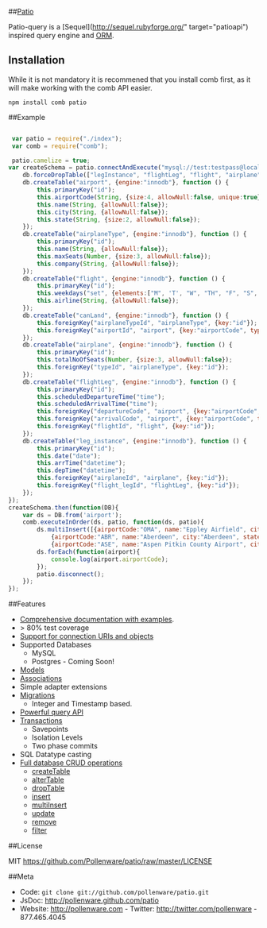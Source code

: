 ##[Patio](http://pollenware.github.com/patio/index.html)
           
Patio-query is a [Sequel](http://sequel.rubyforge.org/" target="patioapi") inspired query engine and [ORM](http://en.wikipedia.org/wiki/Object-relational_mapping).

## Installation
While it is not mandatory it is recommened that you install comb first, as it will make working with the comb API easier.

    npm install comb patio


##Example

```javascript

 var patio = require("./index");
 var comb = require("comb");

 patio.camelize = true;
var createSchema = patio.connectAndExecute("mysql://test:testpass@localhost:3306/airports", function (db) {
    db.forceDropTable(["legInstance", "flightLeg", "flight", "airplane", "canLand", "airplaneType", "airport"]);
    db.createTable("airport", {engine:"innodb"}, function () {
        this.primaryKey("id");
        this.airportCode(String, {size:4, allowNull:false, unique:true});
        this.name(String, {allowNull:false});
        this.city(String, {allowNull:false});
        this.state(String, {size:2, allowNull:false});
    });
    db.createTable("airplaneType", {engine:"innodb"}, function () {
        this.primaryKey("id");
        this.name(String, {allowNull:false});
        this.maxSeats(Number, {size:3, allowNull:false});
        this.company(String, {allowNull:false});
    });
    db.createTable("flight", {engine:"innodb"}, function () {
        this.primaryKey("id");
        this.weekdays("set", {elements:["M", 'T', "W", "TH", "F", "S", "SU"], allowNull:false});
        this.airline(String, {allowNull:false});
    });
    db.createTable("canLand", {engine:"innodb"}, function () {
        this.foreignKey("airplaneTypeId", "airplaneType", {key:"id"});
        this.foreignKey("airportId", "airport", {key:"airportCode", type : String, size : 4});
    });
    db.createTable("airplane", {engine:"innodb"}, function () {
        this.primaryKey("id");
        this.totalNoOfSeats(Number, {size:3, allowNull:false});
        this.foreignKey("typeId", "airplaneType", {key:"id"});
    });
    db.createTable("flightLeg", {engine:"innodb"}, function () {
        this.primaryKey("id");
        this.scheduledDepartureTime("time");
        this.scheduledArrivalTime("time");
        this.foreignKey("departureCode", "airport", {key:"airportCode", type : String, size : 4});
        this.foreignKey("arrivalCode", "airport", {key:"airportCode", type : String, size : 4});
        this.foreignKey("flightId", "flight", {key:"id"});
    });
    db.createTable("leg_instance", {engine:"innodb"}, function () {
        this.primaryKey("id");
        this.date("date");
        this.arrTime("datetime");
        this.depTime("datetime");
        this.foreignKey("airplaneId", "airplane", {key:"id"});
        this.foreignKey("flight_legId", "flightLeg", {key:"id"});
    });
});
createSchema.then(function(DB){
    var ds = DB.from('airport');
    comb.executeInOrder(ds, patio, function(ds, patio){
        ds.multiInsert([{airportCode:"OMA", name:"Eppley Airfield", city:"Omaha", state:"NE"},
            {airportCode:"ABR", name:"Aberdeen", city:"Aberdeen", state:"SD"},
            {airportCode:"ASE", name:"Aspen Pitkin County Airport", city:"Aspen", state:"CO"}]);
        ds.forEach(function(airport){
            console.log(airport.airportCode);
        });
        patio.disconnect();
    });
});
```
        
##Features
* [Comprehensive documentation with examples](http://pollenware.github.com/patio/index.html).
* &gt; 80% test coverage
* [Support for connection URIs and objects](http://pollenware.github.com/patio/connecting.html)
* Supported Databases
   * MySQL
   * Postgres - Coming Soon!
* [Models](http://pollenware.github.com/patio/models.html)
* [Associations](http://pollenware.github.com/patio/associtaions.html)
* Simple adapter extensions
* [Migrations](http://pollenware.github.com/patio/migrations.html)
  * Integer and Timestamp based.
* [Powerful query API](http://pollenware.github.com/patio/querying.html)
* [Transactions](http://pollenware.github.com/patio/api/symbols/patio.Database.html#transaction)
   * Savepoints
   * Isolation Levels
   * Two phase commits
* SQL Datatype casting
* [Full database CRUD operations](http://pollenware.github.com/patio/DDL.html)
   * [createTable](http://pollenware.github.com/patio/api/symbols/patio.Database.html#createTable)
   * [alterTable](http://pollenware.github.com/patio/api/symbols/patio.Database.html#alterTable)
   * [dropTable](http://pollenware.github.com/patio/api/symbols/patio.Database.html#dropTable)
   * [insert](http://pollenware.github.com/patio/api/symbols/patio.Dataset.html#insert)
   * [multiInsert](http://pollenware.github.com/patio/api/symbols/patio.Dataset.html#multiInsert)
   * [update](http://pollenware.github.com/patio/api/symbols/patio.Dataset.html#update)
   * [remove](http://pollenware.github.com/patio/api/symbols/patio.Dataset.html#remove)
   * [filter](http://pollenware.github.com/patio/api/symbols/patio.Dataset.html#filter)

##License

MIT <https://github.com/Pollenware/patio/raw/master/LICENSE>


##Meta

* Code: `git clone git://github.com/pollenware/patio.git`
* JsDoc: <http://pollenware.github.com/patio>
* Website:  <http://pollenware.com> - Twitter: <http://twitter.com/pollenware> - 877.465.4045
